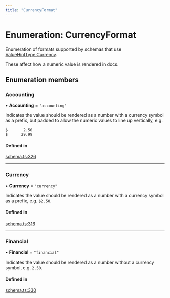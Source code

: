 ```yaml
---
title: "CurrencyFormat"
---
```

# Enumeration: CurrencyFormat

Enumeration of formats supported by schemas that use [ValueHintType.Currency](ValueHintType.md#currency).

These affect how a numeric value is rendered in docs.

## Enumeration members

### Accounting

• **Accounting** = `"accounting"`

Indicates the value should be rendered as a number with a currency symbol as a prefix, but padded
to allow the numeric values to line up vertically, e.g.

```
$       2.50
$      29.99
```

#### Defined in

[schema.ts:326](https://github.com/coda/packs-sdk/blob/main/schema.ts#L326)

___

### Currency

• **Currency** = `"currency"`

Indicates the value should be rendered as a number with a currency symbol as a prefix, e.g. `$2.50`.

#### Defined in

[schema.ts:316](https://github.com/coda/packs-sdk/blob/main/schema.ts#L316)

___

### Financial

• **Financial** = `"financial"`

Indicates the value should be rendered as a number without a currency symbol, e.g. `2.50`.

#### Defined in

[schema.ts:330](https://github.com/coda/packs-sdk/blob/main/schema.ts#L330)
